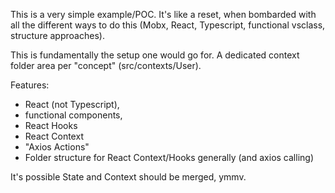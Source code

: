 This is a very simple example/POC. It's like a reset, when bombarded with all the different ways to do this (Mobx, React, Typescript, functional vsclass, structure approaches).

This is fundamentally the setup one would go for. A dedicated context folder area per "concept" (src/contexts/User).

Features:

- React (not Typescript),
- functional components,
- React Hooks
- React Context
- "Axios Actions"
- Folder structure for React Context/Hooks generally (and axios calling)

It's possible State and Context should be merged, ymmv.
